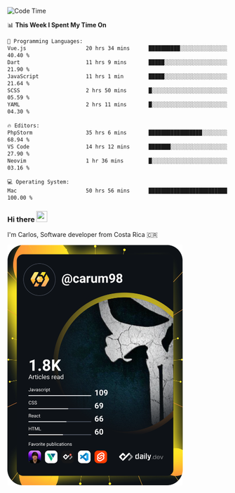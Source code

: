 
<!--START_SECTION:waka-->
![Code Time](http://img.shields.io/badge/Code%20Time-10%2C564%20hrs-blue)

📊 **This Week I Spent My Time On** 

```text
💬 Programming Languages: 
Vue.js                   20 hrs 34 mins      ██████████░░░░░░░░░░░░░░░   40.40 % 
Dart                     11 hrs 9 mins       █████░░░░░░░░░░░░░░░░░░░░   21.90 % 
JavaScript               11 hrs 1 min        █████░░░░░░░░░░░░░░░░░░░░   21.64 % 
SCSS                     2 hrs 50 mins       █░░░░░░░░░░░░░░░░░░░░░░░░   05.59 % 
YAML                     2 hrs 11 mins       █░░░░░░░░░░░░░░░░░░░░░░░░   04.30 % 

🔥 Editors: 
PhpStorm                 35 hrs 6 mins       █████████████████░░░░░░░░   68.94 % 
VS Code                  14 hrs 12 mins      ███████░░░░░░░░░░░░░░░░░░   27.90 % 
Neovim                   1 hr 36 mins        █░░░░░░░░░░░░░░░░░░░░░░░░   03.16 % 

💻 Operating System: 
Mac                      50 hrs 56 mins      █████████████████████████   100.00 % 
```


<!--END_SECTION:waka-->

### Hi there <img src="https://media.giphy.com/media/hvRJCLFzcasrR4ia7z/giphy.gif" width="25px" height="25px">

I'm Carlos, Software developer from Costa Rica 🇨🇷

<a href="https://app.daily.dev/carum98"><img src="https://github.com/carum98/carum98/blob/main/devcard.svg" width="400" alt="Carlos Umaña Acevedo's Dev Card"/></a>
